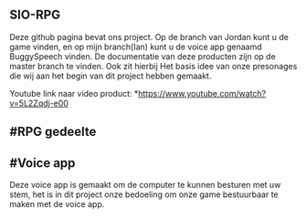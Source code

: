 ## SIO-RPG
Deze github pagina bevat ons project. Op de branch van Jordan kunt u de game vinden, en op mijn branch(Ian) kunt u de voice app genaamd BuggySpeech vinden. De documentatie van deze producten zijn op de master branch te vinden. Ook zit hierbij Het basis idee van onze presonages die wij aan het begin van dit project hebben gemaakt.

Youtube link naar video product:
*https://www.youtube.com/watch?v=5L2Zqdj-e00

#RPG gedeelte
---

#Voice app
---
Deze voice app is gemaakt om de computer te kunnen besturen met uw stem, het is in dit project onze bedoeling om onze game bestuurbaar te maken met de voice app.

